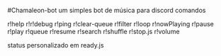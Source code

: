 #Chamaleon-bot
um simples bot de música para discord
comandos

r!help
r!r!debug
r!ping
r!clear-queue
r!filter
r!loop
r!nowPlaying
r!pause
r!play
r!queue
r!resume
r!search
r!shuffle
r!stop.js
r!volume

status personalizado em ready.js
